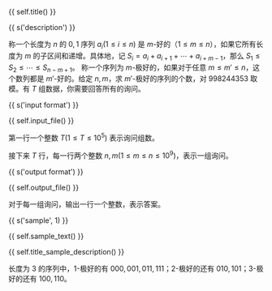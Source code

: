 {{ self.title() }}



{{ s('description') }}

称一个长度为 $n$ 的 $0,1$ 序列 $a_i(1\le i \le n)$ 是 $m$-好的（$1\le m \le n$），如果它所有长度为 $m$ 的子区间和递增。具体地，记 $S_i=a_{i}+a_{i+1}+\cdots+a_{i+m-1}$，那么 $S_1\le S_2\le \cdots \le S_{n-m+1}$。 称一个序列为 $m$-极好的，如果对于任意 $m\le m'\le n$，这个数列都是 $m'$-好的。给定 $n,m$，求 $m'$-极好的序列的个数，对 $998244353$ 取模。有 $T$ 组数据，你需要回答所有的询问。

{{ s('input format') }}

{{ self.input_file() }}

第一行一个整数 $T(1 \le T\le 10^5)$ 表示询问组数。

接下来 $T$ 行，每一行两个整数 $n,m(1 \le m \le n \le 10^9)$，表示一组询问。

{{ s('output format') }}

{{ self.output_file() }}

对于每一组询问，输出一行一个整数，表示答案。

{{ s('sample', 1) }}

{{ self.sample_text() }}


{{ self.title_sample_description() }}

长度为 $3$ 的序列中，$1$-极好的有 $000,001,011,111$；$2$-极好的还有 $010,101$；$3$-极好的还有 $100,110$。 

